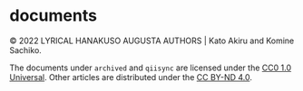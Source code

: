 # documents

<object type="image/svg+xml" data="https://gh-card.dev/repos/paithiov909/documents.svg?fullname=&link_target=_blank"></object>

&copy; 2022 LYRICAL HANAKUSO AUGUSTA AUTHORS | Kato Akiru and Komine Sachiko.

The documents under `archived` and `qiisync` are licensed under the [CC0 1.0 Universal](https://creativecommons.org/publicdomain/zero/1.0/deed.ja).
Other articles are distributed under the [CC BY-ND 4.0](https://creativecommons.org/licenses/by-nd/4.0/deed.ja).

